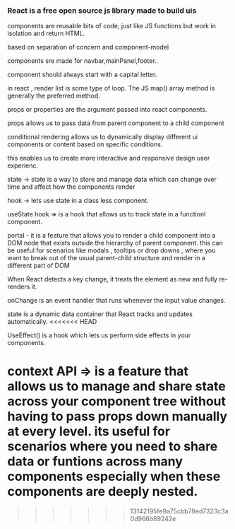 ### React is a free open source js library made to build uis

components are reusable bits of code, just like JS functions but work in isolation and return HTML.

based on separation of concern and component-model

components sre made for navbar,mainPanel,footer..

component should always start with a capital letter.

in react , render list is some type of loop. The JS map() array method is generally the preferred method.

props or properties are the argument passed into react components.

props allows us to pass data from parent component to a child component

conditional rendering  allows us to dynamically display different ui components or content based on specific conditions.

this enables us to create more interactive and responsive design user experienc.

state ->  state is a way to store and manage data which can change over time and affect how the components render

hook -> lets use state in a class less component.

useState hook => is a hook that allows us to track state in a functionl component.

portal - it is a feature that allows you to render a child component into a DOM node that exists outside the hierarchy of parent component. this can be useful for scenarios like modals , tooltips or drop downs , where you want to break out of the usual parent-child structure and render in a different part of DOM

When React detects a key change, it treats the element as new and fully re-renders it.

onChange is an event handler that runs whenever the input value changes.

state is a dynamic data container that React tracks and updates automatically.
<<<<<<< HEAD

UseEffect() is a hook which lets us perform side effects in your components.

context API => is a feature that allows us to manage and share state across your component tree without having to pass props down manually at every level. its useful for scenarios where you need to share data or funtions across many components especially when these components are deeply nested.
=======
>>>>>>> 13142195fe9a75cbb78ed7323c3a0d966b89242e
